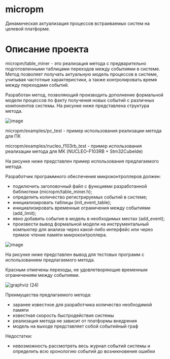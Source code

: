 # micropm
Динамическая актуализация процессов встраиваемых систем на целевой платформе.
# Описание проекта
micropm/table_miner - это реализация метода с предварительно подготовленными таблицами переходов между событиями в системе.
Метод позволяет получать актуальную модель процессов в системе, учитывая частотные характеристики, а также контролировать время между переходами событий.

Разработан метод, позволяющий производить дополнение формальной модели процессов по факту получения новых событий с различных компонентов системы. На рисунке ниже представлена структура метода.

![image](https://github.com/GoncharovAleshka/micropm/assets/107398636/a393ff13-eb2c-4343-9f97-b8c603eae85e)

micropm/examples/pc_test - пример использования реализации метода для ПК

micropm/examples/nucleo_f103rb_test - пример использования реализации метода для МК (NUCLEO-F103RB + Stm32CubeIde)

На рисунке ниже представлен пример использования предлагаемого метода.

Разработчик программного обеспечения микроконтроллеров должен:
- подключить заголовочный файл с функциями разработанной библиотеки (micropm/table_miner.h);
- определить количество регистрируемых событий в системе;
- инициализировать таблицы (init_event_table);
- инициализировать временные ограничения между событиями (add_limit);
- явно добавить событие в модель в необходимых местах (add_event);
- произвести вывод формальной модели на инструментальный компьютер для анализа через какой-либо интерфейс или через прямое чтение памяти микроконтроллера.

![image](https://github.com/GoncharovAleshka/micropm/assets/107398636/2d881ab8-473d-4b5a-b261-3eeabacc2801)

На рисунке ниже представлен вывод для тестовых программ с использованием предлагаемого метода.

Красным отмечены переходы, не удовлетворяющие временным ограничениям между событиями.

![graphviz (24)](https://github.com/GoncharovAleshka/micropm/assets/107398636/e92b137e-3d8f-448f-a26b-6d7c26b059c4)

Преимущества предлагаемого метода:
- заранее известное для разработчика количество необходимой памяти
- известная скорость быстродействия системы
- реализация метода не зависит от платформы внедрения
- модель на выходе представляет собой событийный граф
  
Недостатки:
- невозможность рассмотреть весь журнал событий системы и определить всю хронологию событий до возникновения ошибки
